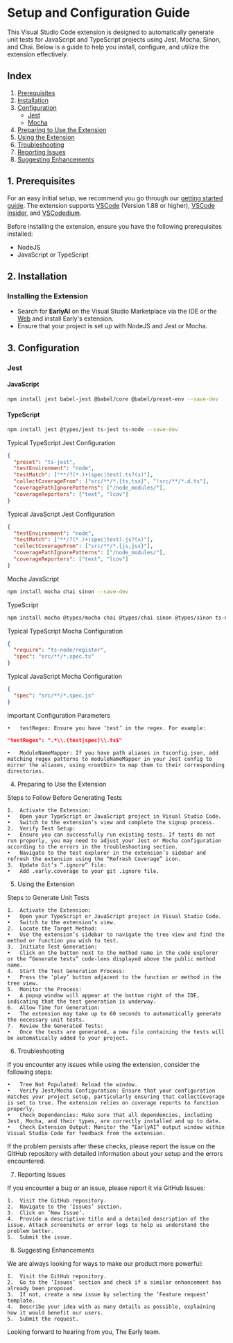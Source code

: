 # Setup and Configuration Guide

This Visual Studio Code extension is designed to automatically generate unit tests for JavaScript and TypeScript projects using Jest, Mocha, Sinon, and Chai. Below is a guide to help you install, configure, and utilize the extension effectively.

## Index
1. [Prerequisites](#1-prerequisites)
2. [Installation](#2-installation)
3. [Configuration](#3-configuration)
    - [Jest](#jest)
    - [Mocha](#mocha)
4. [Preparing to Use the Extension](#4-preparing-to-use-the-extension)
5. [Using the Extension](#5-using-the-extension)
6. [Troubleshooting](#6-troubleshooting)
7. [Reporting Issues](#7-reporting-issues)
8. [Suggesting Enhancements](#8-suggesting-enhancements)

## 1. Prerequisites
For an easy initial setup, we recommend you go through our [getting started guide](https://www.startearly.ai/docs/getting-started). The extension supports [VSCode](https://code.visualstudio.com/download) (Version 1.88 or higher), [VSCode Insider](https://code.visualstudio.com/insiders/), and [VSCodedium](https://vscodium.com/).

Before installing the extension, ensure you have the following prerequisites installed:
- NodeJS
- JavaScript or TypeScript

## 2. Installation
### Installing the Extension
- Search for **EarlyAI** on the Visual Studio Marketplace via the IDE or the [Web](https://marketplace.visualstudio.com/items?itemName=Early-ai.EarlyAI) and install Early's extension.
- Ensure that your project is set up with NodeJS and Jest or Mocha.

## 3. Configuration
### Jest
#### JavaScript
```bash
npm install jest babel-jest @babel/core @babel/preset-env --save-dev
```
#### TypeScript
```bash
npm install jest @types/jest ts-jest ts-node --save-dev
```
Typical TypeScript Jest Configuration
```JSON
{
  "preset": "ts-jest",
  "testEnvironment": "node",
  "testMatch": ["**/?(*.)+(spec|test).ts?(x)"],
  "collectCoverageFrom": ["src/**/*.{ts,tsx}", "!src/**/*.d.ts"],
  "coveragePathIgnorePatterns": ["/node_modules/"],
  "coverageReporters": ["text", "lcov"]
}
```
Typical JavaScript Jest Configuration
```JSON
{
  "testEnvironment": "node",
  "testMatch": ["**/?(*.)+(spec|test).js?(x)"],
  "collectCoverageFrom": ["src/**/*.{js,jsx}"],
  "coveragePathIgnorePatterns": ["/node_modules/"],
  "coverageReporters": ["text", "lcov"]
}
```
Mocha
JavaScript
```bash
npm install mocha chai sinon --save-dev
```
TypeScript
```bash
npm install mocha @types/mocha chai @types/chai sinon @types/sinon ts-node --save-dev
```

Typical TypeScript Mocha Configuration
```json
{
  "require": "ts-node/register",
  "spec": "src/**/*.spec.ts"
}
```
Typical JavaScript Mocha Configuration
```json
{
  "spec": "src/**/*.spec.js"
}
```
Important Configuration Parameters

	•	testRegex: Ensure you have ‘test’ in the regex. For example:
```json
"testRegex": ".*\\.(test|spec)\\.ts$"
```
	•	ModuleNameMapper: If you have path aliases in tsconfig.json, add matching regex patterns to moduleNameMapper in your Jest config to mirror the aliases, using <rootDir> to map them to their corresponding directories.

4. Preparing to Use the Extension

Steps to Follow Before Generating Tests

	1.	Activate the Extension:
	•	Open your TypeScript or JavaScript project in Visual Studio Code.
	•	Switch to the extension’s view and complete the signup process.
	2.	Verify Test Setup:
	•	Ensure you can successfully run existing tests. If tests do not run properly, you may need to adjust your Jest or Mocha configuration according to the errors in the troubleshooting section.
	•	Navigate to the test explorer in the extension’s sidebar and refresh the extension using the “Refresh Coverage” icon.
	3.	Update Git’s “.ignore” file:
	•	Add .early.coverage to your git .ignore file.

5. Using the Extension

Steps to Generate Unit Tests

	1.	Activate the Extension:
	•	Open your TypeScript or JavaScript project in Visual Studio Code.
	•	Switch to the extension’s view.
	2.	Locate the Target Method:
	•	Use the extension’s sidebar to navigate the tree view and find the method or function you wish to test.
	3.	Initiate Test Generation:
	•	Click on the button next to the method name in the code explorer or the “Generate tests” code-lens displayed above the public method name.
	4.	Start the Test Generation Process:
	•	Press the ‘play’ button adjacent to the function or method in the tree view.
	5.	Monitor the Process:
	•	A popup window will appear at the bottom right of the IDE, indicating that the test generation is underway.
	6.	Allow Time for Generation:
	•	The extension may take up to 60 seconds to automatically generate the necessary unit tests.
	7.	Review the Generated Tests:
	•	Once the tests are generated, a new file containing the tests will be automatically added to your project.

6. Troubleshooting

If you encounter any issues while using the extension, consider the following steps:

	•	Tree Not Populated: Reload the window.
	•	Verify Jest/Mocha Configuration: Ensure that your configuration matches your project setup, particularly ensuring that collectCoverage is set to true. The extension relies on coverage reports to function properly.
	•	Check Dependencies: Make sure that all dependencies, including Jest, Mocha, and their types, are correctly installed and up to date.
	•	Check Extension Output: Monitor the “EarlyAI” output window within Visual Studio Code for feedback from the extension.

If the problem persists after these checks, please report the issue on the GitHub repository with detailed information about your setup and the errors encountered.

7. Reporting Issues

If you encounter a bug or an issue, please report it via GitHub Issues:

	1.	Visit the GitHub repository.
	2.	Navigate to the ‘Issues’ section.
	3.	Click on ‘New Issue’.
	4.	Provide a descriptive title and a detailed description of the issue. Attach screenshots or error logs to help us understand the problem better.
	5.	Submit the issue.

8. Suggesting Enhancements

We are always looking for ways to make our product more powerful:

	1.	Visit the GitHub repository.
	2.	Go to the ‘Issues’ section and check if a similar enhancement has already been proposed.
	3.	If not, create a new issue by selecting the ‘Feature request’ template.
	4.	Describe your idea with as many details as possible, explaining how it would benefit our users.
	5.	Submit the request.

Looking forward to hearing from you,
The Early team.










